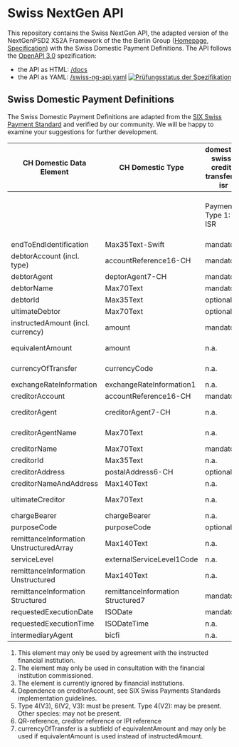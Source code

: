 # Swiss NextGen API

This repository contains the Swiss NextGen API, the adapted version of the NextGenPSD2 XS2A Framework of the the Berlin Group ([Homepage](https://www.berlin-group.org/nextgenpsd2-downloads), [Specification](https://openbankingproject-ch.github.io/obp-apis/berlin-group.html)) with the Swiss Domestic Payment Definitions. The API
follows the [OpenAPI 3.0](https://github.com/OAI/OpenAPI-Specification/blob/master/versions/3.0.2.md)
spezification:
* the API as HTML: [/docs](https://openbankingproject-ch.github.io/obp-apis)
* the API as YAML: [/swiss-ng-api.yaml](https://github.com/openbankingproject-ch/obp-apis/raw/master/swiss-ng-api.yaml)
[![Prüfungsstatus der Spezifikation](https://travis-ci.com/openbankingproject-ch/obp-apis.svg?branch=master "Prüfungsstatus der Spezifikation")](https://travis-ci.com/openbankingproject-ch/obp-apis)

## Swiss Domestic Payment Definitions

The Swiss Domestic Payment Definitions are adapted from the [SIX Swiss Payment Standard](https://www.six-group.com/interbank-clearing/en/home/standardization/iso-payments/customer-bank/implementation-guidelines.html) and verified by our community. We will be happy to examine your suggestions for further development.

| CH Domestic Data Element                | CH Domestic Type                  | domestic-swiss-credit-transfers-isr | domestic-swiss-credit-transfers                 | domestic-swiss-credit-transfers-qr | domestic-swiss-foreign-credit-transfers | swiss-sepa-credit-transfers        | swiss-cross-border-credit-transfers |
| --------------------------------------- | --------------------------------- | ----------------------------------- | ----------------------------------------------- | --------------------------------------- | ----------------------------       | -----------------------------      |-------------------------------------|
|                                         |                                   | Payment Type 1: ISR                 | Payment Type 3: IBAN/postal account and IID/BIC | Payment Type 3: QR-bill            | Payment Type 4: Foreign currency        | Payment Type 5: Foreign SEPA       | Payment Type 6: Foreign             |
| endToEndIdentification                  | Max35Text-Swift                   | mandatory                           | mandatory                                       | mandatory                          | mandatory                               | mandatory                          | mandatory                           |
| debtorAccount (incl. type)              | accountReference16-CH             | mandatory                           | mandatory                                       | mandatory                          | mandatory                               | mandatory                          | mandatory                           |
| debtorAgent                             | deptorAgent7-CH                   | mandatory                           | mandatory                                       | mandatory                          | mandatory                               | mandatory                          | optional                            |
| debtorName                              | Max70Text                         | mandatory                           | mandatory                                       | mandatory                          | mandatory                               | mandatory                          | mandatory                           |
| debtorId                                | Max35Text                         | optional 3)                         | optional 3)                                     | optional 3)                        | optional 3)                             | optional 3)                        | optional 3)                         |
| ultimateDebtor                          | Max70Text                         | optional                            | optional                                        | optional                           | optional                                | optional                           | optional                            |
| instructedAmount (incl. currency)       | amount                            | mandatory                           | dependent 1)                                    | dependent 1)                       | dependent 1)                            | dependent 1)                       | dependent 1)                        |
| equivalentAmount                        | amount                            | n.a.                                | dependent 1)                                    | dependent 1)                       | dependent 1)                            | dependent 1)                       | dependent 1)                        |
| currencyOfTransfer                      | currencyCode                      | n.a.                                | dependent 1)                                    | dependent 1)                       | dependent 1)                            | dependent 1)                       | dependent 1)                        |
| exchangeRateInformation                 | exchangeRateInformation1          | n.a.                                | optional 2)                                     | optional 2)                        | optional 2)                             | optional 2)                        | optional 2)                         |
| creditorAccount                         | accountReference16-CH             | mandatory                           | mandatory                                       | mandatory                          | mandatory                               | mandatory                          | mandatory                           |
| creditorAgent                           | creditorAgent7-CH                 | n.a.                                | dependent 4)                                    | dependent 4)                       | dependent 4)                            | dependent 4)                       | dependent 4)                        |
| creditorAgentName                       | Max70Text                         | n.a.                                | n.a.                                            | n.a.                               | dependent 5)                            | n.a.                               | dependent 5)                        |
| creditorName                            | Max70Text                         | mandatory                           | mandatory                                       | mandatory                          | mandatory                               | mandatory                          | mandatory                           |
| creditorId                              | Max35Text                         | n.a.                                | optional                                        | optional                           | optional                                | optional                           | optional                            |
| creditorAddress                         | postalAddress6-CH                 | optional                            | optional                                        | optional                           | optional                                | optional                           | optional                            |
| creditorNameAndAddress                  | Max140Text                        | n.a.                                | dependent                                       | dependent                          | dependent                               | dependent                          | dependent                           |
| ultimateCreditor                        | Max70Text                         | n.a.                                | optional                                        | n.a. (for future use)              | optional                                | optional                           | optional                            |
| chargeBearer                            | chargeBearer                      | n.a.                                | optional                                        | optional                           | optional                                | mandatory                          | optional                            |
| purposeCode                             | purposeCode                       | optional                            | optional                                        | optional                           | optional                                | optional                           | optional                            |
| remittanceInformation UnstructuredArray | Max140Text                        | n.a.                                | n.a.                                            | n.a.                               | n.a.                                    | n.a.                               | n.a.                                |
| serviceLevel                            | externalServiceLevel1Code         | n.a.                                | optional                                        | optional                           | optional                                | mandatory                          | optional                            |
| remittanceInformation Unstructured      | Max140Text                        | n.a.                                | optional                                        | n.a.                               | optional                                | optional                           | optional                            |
| remittanceInformation Structured        | remittanceInformation Structured7 | mandatory                           | optional                                        | mandatory 6)                       | optional                                | optional                           | optional                            |
| requestedExecutionDate                  | ISODate                           | mandatory                           | mandatory                                       | mandatory                          | mandatory                               | mandatory                          | mandatory                           |
| requestedExecutionTime                  | ISODateTime                       | n.a.                                | n.a.                                            | n.a.                               | n.a.                                    | n.a.                               | n.a.                                |
| intermediaryAgent                       | bicfi                             | n.a.                                | n.a.                                            | n.a.                               | optional 2)                             | n.a.                               | optional 2)                         |
      
1) This element may only be used by agreement with the instructed financial institution. 
2) The element may only be used in consultation with the financial institution commissioned.
3) The element is currently ignored by financial institutions.
4) Dependence on creditorAccount, see SIX Swiss Payments Standards implementation guidelines.
5) Type 4(V3), 6(V2, V3): must be present. Type 4(V2): may be present. Other species: may not be present.
6) QR-reference, creditor reference or IPI reference
7) currencyOfTransfer is a subfield of equivalentAmount and may only be used if equivalentAmount is used instead of instructedAmount.
